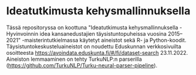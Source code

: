 # Ideatutkimusta kehysmallinnuksella
Tässä repositoryssa on koottuna "Ideatutkimusta kehysmallinnuksella - Hyvinvoinnin idea kansanedustajien täysistuntopuheissa vuosina 2015–2021" -maisterintutkielmassa käytetyt aineistot sekä R- ja Python-koodit. Täysistuntokeskusteluaineistot on noudettu Eduskunnan verkkosivuilta osoitteesta https://avoindata.eduskunta.fi/#/fi/dataset-search 23.11.2022. Aineiston lemmaaminen on tehty TurkuNLP:n parserilla (https://github.com/TurkuNLP/Turku-neural-parser-pipeline).
